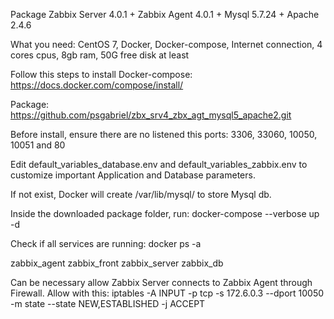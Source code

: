 Package Zabbix Server 4.0.1 + Zabbix Agent 4.0.1 + Mysql 5.7.24 + Apache 2.4.6

What you need:
CentOS 7, 
Docker, 
Docker-compose, 
Internet connection, 
4 cores cpus, 8gb ram, 50G free disk at least

Follow this steps to install Docker-compose:
https://docs.docker.com/compose/install/

Package:
https://github.com/psgabriel/zbx_srv4_zbx_agt_mysql5_apache2.git

Before install, ensure there are no listened this ports:
3306, 33060, 10050, 10051 and 80

Edit default_variables_database.env and default_variables_zabbix.env to customize important Application and Database parameters.

If not exist, Docker will create /var/lib/mysql/ to store Mysql db.

Inside the downloaded package folder, run:
docker-compose --verbose up -d

Check if all services are running:
docker ps -a

zabbix_agent
zabbix_front
zabbix_server
zabbix_db

Can be necessary allow Zabbix Server connects to Zabbix Agent through Firewall.
Allow with this: iptables -A INPUT -p tcp -s 172.6.0.3 --dport 10050 -m state --state NEW,ESTABLISHED -j ACCEPT